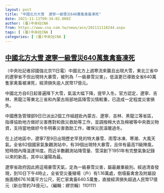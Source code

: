 ```yaml
---
layout: post
title: "中國北方大雪  遼寧一級雪災640萬隻禽畜凍死"
date: 2021-11-11T09:34:02.000Z
author: (臺)中央社CNA
from: https://www.cna.com.tw/news/acn/202111110244.aspx
tags: [ (臺)中央社CNA ]
categories: [ (臺)中央社CNA ]
---
```

<!--1636623242000-->
[中國北方大雪  遼寧一級雪災640萬隻禽畜凍死](https://www.cna.com.tw/news/acn/202111110244.aspx)
------

<div>
<div></div><div><p>（中央社記者邱國強北京11日電）中國北方上週寒流來襲且出現大雪，東北三省中的遼寧省不但出現特大暴雪，被列為「一級暴雪災害」，低溫更已導致全省640萬隻家禽畜被凍死，經濟損失逾人民幣17億元。</p><p>中國北方自6日起普遍降下大雪，氣溫大幅下降，提早入冬。官方認定，遼寧、吉林、黑龍江等東北三省和內蒙古局部地區降雪災情較重，已造成一定程度災害損失。</p><p>中國應急管理部9日已派出2個工作組趕赴內蒙古、遼寧、吉林、黑龍江等省區，指導協助地方做好災害應對和救災救助等工作，並調撥棉大衣及棉被等中央救災物資，支持當地做好今冬明春災害救助工作，確保災民溫暖過冬。</p><p>在上述地區中，遼寧7至9日出現歷史罕見的特大暴雪、雨雪冰凍、寒潮、大風天氣。全省62個國家氣象觀測站中，有39個出現特大暴雪，且伴有最高11級陣風，短時間內降溫達16度。而近半數觀測站降雪量、雪深創下1951年有完整氣象記錄以來的新高，其中以瀋陽為最。</p><p>遼寧省政府因此將這場暴雪天氣，定為一級暴雪災害，屬最嚴重級別。經過清查發現，到10日下午4時止，全省受災養殖場（戶）有1.16萬處，倒塌畜禽舍及附屬設施面積676.16萬平方公尺，死亡家禽畜640.5萬隻，直接經濟損失超過人民幣17億元（新台幣約74億元）。（編輯：繆宗翰）1101111</p></div>
</div>
